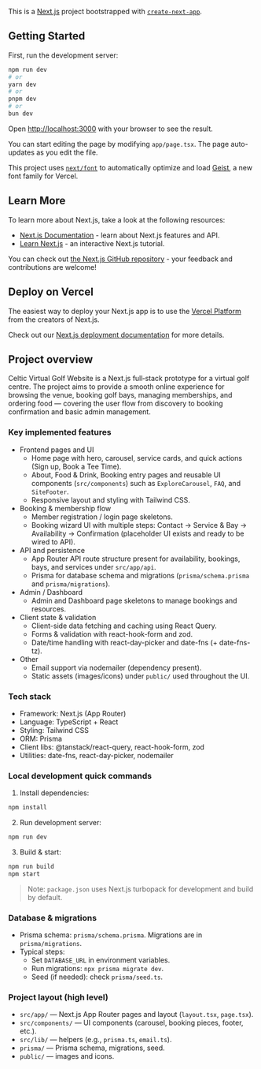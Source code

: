 This is a [Next.js](https://nextjs.org) project bootstrapped with [`create-next-app`](https://nextjs.org/docs/app/api-reference/cli/create-next-app).

## Getting Started

First, run the development server:

```bash
npm run dev
# or
yarn dev
# or
pnpm dev
# or
bun dev
```

Open [http://localhost:3000](http://localhost:3000) with your browser to see the result.

You can start editing the page by modifying `app/page.tsx`. The page auto-updates as you edit the file.

This project uses [`next/font`](https://nextjs.org/docs/app/building-your-application/optimizing/fonts) to automatically optimize and load [Geist](https://vercel.com/font), a new font family for Vercel.

## Learn More

To learn more about Next.js, take a look at the following resources:

- [Next.js Documentation](https://nextjs.org/docs) - learn about Next.js features and API.
- [Learn Next.js](https://nextjs.org/learn) - an interactive Next.js tutorial.

You can check out [the Next.js GitHub repository](https://github.com/vercel/next.js) - your feedback and contributions are welcome!

## Deploy on Vercel

The easiest way to deploy your Next.js app is to use the [Vercel Platform](https://vercel.com/new?utm_medium=default-template&filter=next.js&utm_source=create-next-app&utm_campaign=create-next-app-readme) from the creators of Next.js.

Check out our [Next.js deployment documentation](https://nextjs.org/docs/app/building-your-application/deploying) for more details.

## Project overview

Celtic Virtual Golf Website is a Next.js full‑stack prototype for a virtual golf centre. The project aims to provide a smooth online experience for browsing the venue, booking golf bays, managing memberships, and ordering food — covering the user flow from discovery to booking confirmation and basic admin management.

### Key implemented features
- Frontend pages and UI
  - Home page with hero, carousel, service cards, and quick actions (Sign up, Book a Tee Time).
  - About, Food & Drink, Booking entry pages and reusable UI components (`src/components`) such as `ExploreCarousel`, `FAQ`, and `SiteFooter`.
  - Responsive layout and styling with Tailwind CSS.
- Booking & membership flow
  - Member registration / login page skeletons.
  - Booking wizard UI with multiple steps: Contact → Service & Bay → Availability → Confirmation (placeholder UI exists and ready to be wired to API).
- API and persistence
  - App Router API route structure present for availability, bookings, bays, and services under `src/app/api`.
  - Prisma for database schema and migrations (`prisma/schema.prisma` and `prisma/migrations`).
- Admin / Dashboard
  - Admin and Dashboard page skeletons to manage bookings and resources.
- Client state & validation
  - Client-side data fetching and caching using React Query.
  - Forms & validation with react-hook-form and zod.
  - Date/time handling with react-day-picker and date-fns (+ date-fns-tz).
- Other
  - Email support via nodemailer (dependency present).
  - Static assets (images/icons) under `public/` used throughout the UI.

### Tech stack
- Framework: Next.js (App Router)
- Language: TypeScript + React
- Styling: Tailwind CSS
- ORM: Prisma
- Client libs: @tanstack/react-query, react-hook-form, zod
- Utilities: date-fns, react-day-picker, nodemailer

### Local development quick commands
1. Install dependencies:
```bash
npm install
```
2. Run development server:
```bash
npm run dev
```
3. Build & start:
```bash
npm run build
npm start
```

> Note: `package.json` uses Next.js turbopack for development and build by default.

### Database & migrations
- Prisma schema: `prisma/schema.prisma`. Migrations are in `prisma/migrations`.
- Typical steps:
  - Set `DATABASE_URL` in environment variables.
  - Run migrations: `npx prisma migrate dev`.
  - Seed (if needed): check `prisma/seed.ts`.

### Project layout (high level)
- `src/app/` — Next.js App Router pages and layout (`layout.tsx`, `page.tsx`).
- `src/components/` — UI components (carousel, booking pieces, footer, etc.).
- `src/lib/` — helpers (e.g., `prisma.ts`, `email.ts`).
- `prisma/` — Prisma schema, migrations, seed.
- `public/` — images and icons.